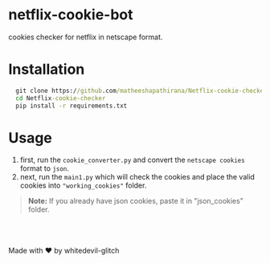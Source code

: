 # netflix-cookie-bot
cookies checker for netflix in netscape format.
<br>
# Installation

```cmd
  git clone https://github.com/matheeshapathirana/Netflix-cookie-checker.git
  cd Netflix-cookie-checker
  pip install -r requirements.txt
```
# Usage

1. first, run the ```cookie_converter.py``` and convert the ```netscape cookies``` format to ```json```.
2. next, run the ```main1.py``` which will check the cookies and place the valid cookies into ```"working_cookies"``` folder.

> **Note:** If you already have json cookies, paste it in "json_cookies" folder.
<br>
<br>
<br>
Made with ❤️ by whitedevil-glitch
